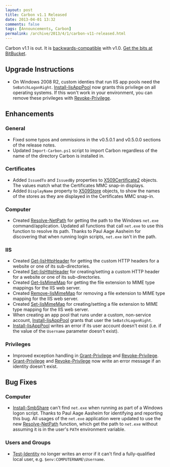 ```yaml
---
layout: post
title: Carbon v1.1 Released
date: 2013-04-01 13:32
comments: false
tags: [Announcements, Carbon]
permalink: /archive/2013/4/1/carbon-v11-released.html
---
```


Carbon v1.1 is out. It is [backwards-compatible](http://semver.org) with v1.0.  [Get the bits at BitBucket](https://bitbucket.org/splatteredbits/carbon/downloads).

## Upgrade Instructions

 * On Windows 2008 R2, custom identies that run IIS app pools need the `SeBatchLogonRight`.  [Install-IisAppPool](http://get-carbon.org/help/Install-IisAppPool.html) now grants this privilege on all operating systems.  If this won't work in your environment, you can remove these privileges with [Revoke-Privilege](http://get-carbon.org/help/Revoke-Privilege.html).

## Enhancements

### General

 * Fixed some typos and ommissions in the v0.5.0.1 and v0.5.0.0 sections of the release notes.
 * Updated `Import-Carbon.ps1` script to import Carbon regardless of the name of the directory Carbon is installed in.
 
### Certificates

 * Added `IssuedTo` and `IssuedBy` properties to [X509Certificate2](http://msdn.microsoft.com/en-us/library/ms148409.aspx) objects.  The values match what the Certificates MMC snap-in displays.
 * Added `DisplayName` property to [X509Store](http://msdn.microsoft.com/en-us/library/d228271e.aspx) objects, to show the names of the stores as they are displayed in the Certificates MMC snap-in.
 
### Computer

 * Created [Resolve-NetPath](http://get-carbon.org/help/Resolve-NetPath.html) for getting the path to the Windows `net.exe` command/application.  Updated all functions that call `net.exe` to use this function to resolve its path.  Thanks to Paul Aage Aasheim for discovering that when running login scripts, `net.exe` isn't in the path.

### IIS

 * Created [Get-IisHttpHeader](http://get-carbon.org/help/Get-IisHttpHeader.html) for getting the custom HTTP headers for a website or one of its sub-directories.
 * Created [Set-IisHttpHeader](http://get-carbon.org/help/Set-IisHttpHeader.html) for creating/setting a custom HTTP header for a website or one of its sub-directories.
 * Created [Get-IisMimeMap](http://get-carbon.org/help/Get-IisMimeMap.html) for getting the file extension to MIME type mappings for the IIS web server.
 * Created [Remove-IisMimeMap](http://get-carbon.org/help/Remove-IisMimeMap.html) for removing a file extension to MIME type mapping for the IIS web server.
 * Created [Set-IisMimeMap](http://get-carbon.org/help/Set-IisMimeMap.html) for creating/setting a file extension to MIME type mapping for the IIS web server.
 * When creating an app pool that runs under a custom, non-service account, [Install-IisAppPool](http://get-carbon.org/help/Install-IisAppPool.html) grants that user the `SeBatchLogonRight`.
 * [Install-IisAppPool](http://get-carbon.org/help/Install-IisAppPool.html) writes an error if its user account doesn't exist (i.e. if the value of the `Username` parameter doesn't exist).
 
### Privileges

 * Improved exception handling in [Grant-Privilege](http://get-carbon.org/help/Grant-Privilege.html) and [Revoke-Privilege](http://get-carbon.org/help/Revoke-Privilege.html).
 * [Grant-Privilege](http://get-carbon.org/help/Grant-Privilege.html) and [Revoke-Privilege](http://get-carbon.org/help/Revoke-Privilege.html) now write an error message if an identity doesn't exist.


## Bug Fixes

### Computer

 * [Install-SmbShare](http://get-carbon.org/help/Install-SmbShare.html) can't find `net.exe` when running as part of a Windows logon script.  Thanks to Paul Aage Aasheim for identifying and reporting this bug.  All usages of the `net.exe` application were updated to use the new [Resolve-NetPath](http://get-carbon.org/help/Resolve-NetPath.html) function, which get the path to `net.exe` without assuming it is in the user's `PATH` environment variable.
 
 
### Users and Groups

 * [Test-Identity](http://get-carbon.org/help/Test-Identity.html) no longer writes an error if it can't find a fully-qualified local user, e.g. `$env:COMPUTERNAME\Username`.
